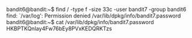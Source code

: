 bandit6@bandit:~$ find / -type f -size 33c -user bandit7 -group bandit6
find: `/var/log': Permission denied
/var/lib/dpkg/info/bandit7.password
bandit6@bandit:~$ cat /var/lib/dpkg/info/bandit7.password
HKBPTKQnIay4Fw76bEy8PVxKEDQRKTzs

